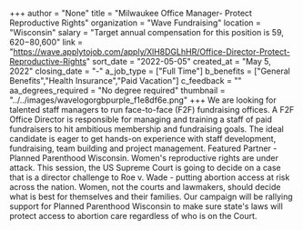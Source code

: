 +++
author = "None"
title = "Milwaukee Office Manager- Protect Reproductive Rights"
organization = "Wave Fundraising"
location = "Wisconsin"
salary = "Target annual compensation for this position is $59,620-$80,600"
link = "https://wave.applytojob.com/apply/XlH8DGLhHR/Office-Director-Protect-Reproductive-Rights"
sort_date = "2022-05-05"
created_at = "May 5, 2022"
closing_date = "-"
a_job_type = ["Full Time"]
b_benefits = ["General Benefits","Health Insurance","Paid Vacation"]
c_feedback = ""
aa_degrees_required = "No degree required"
thumbnail = "../../images/wavelogorgbpurple_f1e8df6e.png"
+++
We are looking for talented staff managers to run face-to-face (F2F) fundraising offices. A F2F Office Director is responsible for managing and training a staff of paid fundraisers to hit ambitious membership and fundraising goals. The ideal candidate is eager to get hands-on experience with staff development, fundraising, team building and project management. Featured Partner - Planned Parenthood Wisconsin. Women's reproductive rights are under attack. This session, the US Supreme Court is going to decide on a case that is a director challenge to Roe v. Wade - putting abortion access at risk across the nation. Women, not the courts and lawmakers, should decide what is best for themselves and their families. Our campaign will be rallying support for Planned Parenthood Wisconsin to make sure state's laws will protect access to abortion care regardless of who is on the Court.